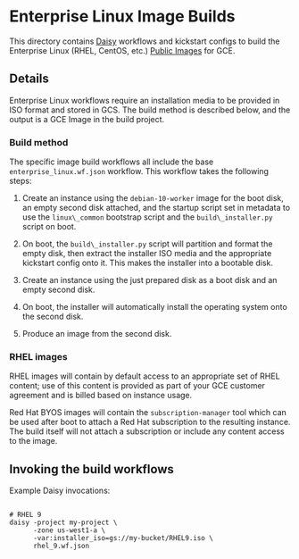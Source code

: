 # Enterprise Linux Image Builds

This directory contains [Daisy] workflows and kickstart configs to build the
Enterprise Linux (RHEL, CentOS, etc.) [Public Images] for GCE.

[Daisy]: https://github.com/GoogleCloudPlatform/compute-daisy/tree/master/docs
[Public Images]: https://cloud.google.com/compute/docs/images#os-compute-support

## Details

Enterprise Linux workflows require an installation media to be provided in ISO
format and stored in GCS. The build method is described below, and the output is
a GCE Image in the build project.

### Build method

The specific image build workflows all include the base
`enterprise_linux.wf.json` workflow. This workflow takes the following steps:

1. Create an instance using the `debian-10-worker` image for the boot disk, an
   empty second disk attached, and the startup script set in metadata to use the
   `linux\_common` bootstrap script and the `build\_installer.py` script on boot.

1. On boot, the `build\_installer.py` script will partition and format the empty
   disk, then extract the installer ISO media and the appropriate kickstart
   config onto it. This makes the installer into a bootable disk.

1. Create an instance using the just prepared disk as a boot disk and an empty
   second disk.

1. On boot, the installer will automatically install the operating system onto
   the second disk.

1. Produce an image from the second disk.

### RHEL images

RHEL images will contain by default access to an appropriate set of RHEL
content; use of this content is provided as part of your GCE customer agreement
and is billed based on instance usage.

Red Hat BYOS images will contain the `subscription-manager` tool which can be
used after boot to attach a Red Hat subscription to the resulting instance. The
build itself will not attach a subscription or include any content access to the
image.

## Invoking the build workflows

Example Daisy invocations:
```shell

# RHEL 9
daisy -project my-project \
      -zone us-west1-a \
      -var:installer_iso=gs://my-bucket/RHEL9.iso \
      rhel_9.wf.json
```
